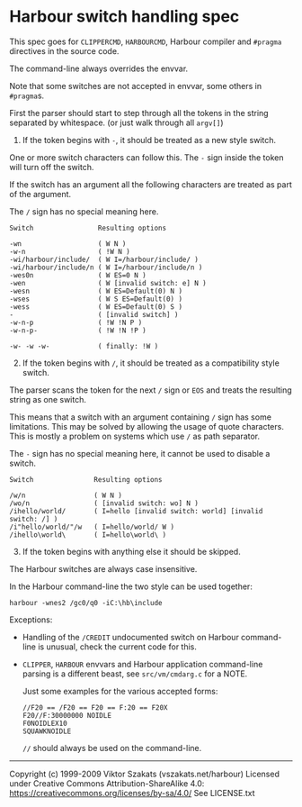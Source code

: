 # Harbour switch handling spec

This spec goes for `CLIPPERCMD`, `HARBOURCMD`, Harbour compiler and
`#pragma` directives in the source code.

The command-line always overrides the envvar.

Note that some switches are not accepted in envvar, some others in
`#pragma`s.

First the parser should start to step through all the tokens in the
string separated by whitespace. (or just walk through all `argv[]`)

1. If the token begins with `-`, it should be treated as a new style switch.

  One or more switch characters can follow this. The `-` sign inside the
  token will turn off the switch.

  If the switch has an argument all the following characters are treated
  as part of the argument.

  The `/` sign has no special meaning here.

  ```
  Switch                Resulting options

  -wn                   ( W N )
  -w-n                  ( !W N )
  -wi/harbour/include/  ( W I=/harbour/include/ )
  -wi/harbour/include/n ( W I=/harbour/include/n )
  -wes0n                ( W ES=0 N )
  -wen                  ( W [invalid switch: e] N )
  -wesn                 ( W ES=Default(0) N )
  -wses                 ( W S ES=Default(0) )
  -wess                 ( W ES=Default(0) S )
  -                     ( [invalid switch] )
  -w-n-p                ( !W !N P )
  -w-n-p-               ( !W !N !P )

  -w- -w -w-            ( finally: !W )
  ```

2. If the token begins with `/`, it should be treated as a compatibility
   style switch.

  The parser scans the token for the next `/` sign or `EOS` and treats the
  resulting string as one switch.

  This means that a switch with an argument containing `/` sign has some
  limitations. This may be solved by allowing the usage of quote characters.
  This is mostly a problem on systems which use `/` as path separator.

  The `-` sign has no special meaning here, it cannot be used to disable
  a switch.

  ```
  Switch               Resulting options

  /w/n                 ( W N )
  /wo/n                ( [invalid switch: wo] N )
  /ihello/world/       ( I=hello [invalid switch: world] [invalid switch: /] )
  /i"hello/world/"/w   ( I=hello/world/ W )
  /ihello\world\       ( I=hello\world\ )
  ```

3. If the token begins with anything else it should be skipped.

  The Harbour switches are always case insensitive.

  In the Harbour command-line the two style can be used together:
  ```
  harbour -wnes2 /gc0/q0 -iC:\hb\include
  ```

  Exceptions:

  - Handling of the `/CREDIT` undocumented switch on Harbour command-line
    is unusual, check the current code for this.

  - `CLIPPER`, `HARBOUR` envvars and Harbour application command-line
    parsing is a different beast, see `src/vm/cmdarg.c` for a NOTE.

    Just some examples for the various accepted forms:

    ```
    //F20 == /F20 == F20 == F:20 == F20X
    F20//F:30000000 NOIDLE
    F0NOIDLEX10
    SQUAWKNOIDLE
    ```

    `//` should always be used on the command-line.

---
Copyright (c) 1999-2009 Viktor Szakats (vszakats.net/harbour)
Licensed under Creative Commons Attribution-ShareAlike 4.0:
<https://creativecommons.org/licenses/by-sa/4.0/>
See LICENSE.txt
